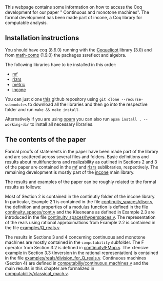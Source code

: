 This webpage contains some information on how to access the Coq development for our paper " Continuous and monotone machines".
The formal development has been made part of incone, a Coq library for computable analysis.

## Installation instructions
You should have coq (8.9.0) running with the [Coquelicot](http://coquelicot.saclay.inria.fr/) library (3.0) and from [math-comp](https://math-comp.github.io/math-comp/) (1.9.0) the packages ssreflect and algebra. 

The following libraries have to be installed in this order:
- [mf](https://github.com/FlorianSteinberg/mf/tree/v1.0) 
- [rlzrs](https://github.com/FlorianSteinberg/rlzrs/tree/v1.0)
- [metric](https://github.com/FlorianSteinberg/metric/tree/v1.0)
- [incone](https://github.com/FlorianSteinberg/incone/tree/v1.0)

You can just clone [this](https://github.com/holgerthies/continuous-machines) github repository using `git clone --recurse-submodules` to download all the libraries and then go into the respective folder and run
`make && make install`.

Alternatively if you are using [opam](https://coq.inria.fr/opam-using.html) you can also run 
`opam install . --working-dir` to install all necessary libraries.

## The contents of the paper
Formal proofs of statements in the paper have been made part of the library and are scattered across several files and folders.
Basic definitions and results about multifunctions and realizability as outlined in Sections 2 and 3 of the paper are contained in the [mf](https://github.com/FlorianSteinberg/mf/tree/v1.0)  and [rlzrs](https://github.com/FlorianSteinberg/rlzrs/tree/v1.0) sublibraries, respectively.
The remaining development is mostly part of the [incone](https://github.com/FlorianSteinberg/incone/tree/v1.0) main library.

The results and examples of the paper can be roughly related to the formal results as follows:

Most of Section 2 is contained in the continutiy folder of the incone library.
In particular, Example 2.1 is contained in the file [continuity_spaces/discr.v](), the definition and properties of a modulus function is defined in the file [continuity_spaces/cont.v]() and the Kleeneans as defined in Example 2.3 are introduced in the file [continuity_spaces/hyperspaces.v]().
The representation of the reals using rational approximations from Example 2.2 is contained in the file [examples/Q_reals.v]().

The results in Sections 3 and 4 concerning continuous and monotone machines are mostly contained in the `computability` subfolder.
The F operator from Section 3.2 is defined in [continuity/FMop.v]().
The xtensive example in Section 3.3 (Inversion in the rational representation) is contained in the file [examples/reals/division_for_Q_reals.v]().
Continuous machines (Section 4) are defined in [computabiliy/continuous_machines.v]() and the main results in this chapter are formalized in [computability/classical_mach.v]().
